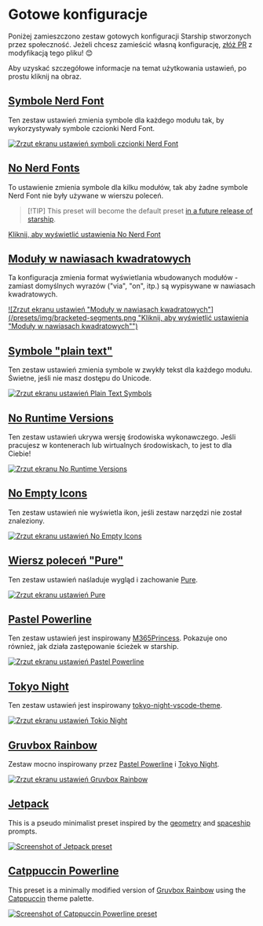# Gotowe konfiguracje

Poniżej zamieszczono zestaw gotowych konfiguracji Starship stworzonych przez społeczność. Jeżeli chcesz zamieścić własną konfigurację, [złóż PR](https://github.com/starship/starship/edit/master/docs/presets/README.md) z modyfikacją tego pliku! 😊

Aby uzyskać szczegółowe informacje na temat użytkowania ustawień, po prostu kliknij na obraz.

## [Symbole Nerd Font](./nerd-font.md)

Ten zestaw ustawień zmienia symbole dla każdego modułu tak, by wykorzystywały symbole czcionki Nerd Font.

[![Zrzut ekranu ustawień symboli czcionki Nerd Font](/presets/img/nerd-font-symbols.png "Kliknij, aby wyświetlić ustawienia symboli Nerd Font")](./nerd-font)

## [No Nerd Fonts](./no-nerd-font.md)

To ustawienie zmienia symbole dla kilku modułów, tak aby żadne symbole Nerd Font nie były używane w wierszu poleceń.

> [!TIP] This preset will become the default preset [in a future release of starship](https://github.com/starship/starship/pull/3544).

[Kliknij, aby wyświetlić ustawienia No Nerd Font](./no-nerd-font)

## [Moduły w nawiasach kwadratowych](./bracketed-segments.md)

Ta konfiguracja zmienia format wyświetlania wbudowanych modułów - zamiast domyślnych wyrazów ("via", "on", itp.) są wypisywane w nawiasach kwadratowych.

[![Zrzut ekranu ustawień "Moduły w nawiasach kwadratowych"](/presets/img/bracketed-segments.png "Kliknij, aby wyświetlić ustawienia "Moduły w nawiasach kwadratowych"")](./bracketed-segments)

## [Symbole "plain text"](./plain-text.md)

Ten zestaw ustawień zmienia symbole w zwykły tekst dla każdego modułu. Świetne, jeśli nie masz dostępu do Unicode.

[![Zrzut ekranu ustawień Plain Text Symbols](/presets/img/plain-text-symbols.png "Kliknij, aby wyświetlić ustawienia symboli zwykłego tekstu")](./plain-text)

## [No Runtime Versions](./no-runtimes.md)

Ten zestaw ustawień ukrywa wersję środowiska wykonawczego.  Jeśli pracujesz w kontenerach lub wirtualnych środowiskach, to jest to dla Ciebie!

[![Zrzut ekranu No Runtime Versions](/presets/img/no-runtime-versions.png "Kliknij, aby wyświetlić ustawienia No Runtime Versions")](./no-runtimes)

## [No Empty Icons](./no-empty-icons.md)

Ten zestaw ustawień nie wyświetla ikon, jeśli zestaw narzędzi nie został znaleziony.

[![Zrzut ekranu ustawień No Empty Icons](/presets/img/no-empty-icons.png "Kliknij, aby wyświetlić ustawienia No Runtime Versions")](./no-empty-icons.md)

## [Wiersz poleceń "Pure"](./pure-preset.md)

Ten zestaw ustawień naśladuje wygląd i zachowanie  [Pure](https://github.com/sindresorhus/pure).

[![Zrzut ekranu ustawień Pure](/presets/img/pure-preset.png "Kliknij, aby wyświetlić ustawienia wiersza Pure")](./pure-preset)

## [Pastel Powerline](./pastel-powerline.md)

Ten zestaw ustawień jest inspirowany  [M365Princess](https://github.com/JanDeDobbeleer/oh-my-posh/blob/main/themes/M365Princess.omp.json). Pokazuje ono również, jak działa zastępowanie ścieżek w starship.

[![Zrzut ekranu ustawień Pastel Powerline](/presets/img/pastel-powerline.png "Kliknij, aby wyświetlić ustawienia wiersza Pure")](./pastel-powerline)

## [Tokyo Night](./tokyo-night.md)

Ten zestaw ustawień jest inspirowany [tokyo-night-vscode-theme](https://github.com/enkia/tokyo-night-vscode-theme).

[![Zrzut ekranu ustawień Tokio Night](/presets/img/tokyo-night.png "Kliknij, aby wyświetlić ustawienia Tokio Night")](./tokyo-night)

## [Gruvbox Rainbow](./gruvbox-rainbow.md)

Zestaw mocno inspirowany przez [Pastel Powerline](./pastel-powerline.md) i [Tokyo Night](./tokyo-night.md).

[![Zrzut ekranu ustawień Gruvbox Rainbow](/presets/img/gruvbox-rainbow.png "Kliknij, aby wyświetlić ustawienia Gruvbox Rainbow")](./gruvbox-rainbow)

## [Jetpack](./jetpack.md)

This is a pseudo minimalist preset inspired by the [geometry](https://github.com/geometry-zsh/geometry) and [spaceship](https://github.com/spaceship-prompt/spaceship-prompt) prompts.

[![Screenshot of Jetpack preset](/presets/img/jetpack.png "Click to view Jetpack preset")](./jetpack)

## [Catppuccin Powerline](./catppuccin-powerline.md)

This preset is a minimally modified version of [Gruvbox Rainbow](./gruvbox-rainbow.md) using the [Catppuccin](https://github.com/catppuccin/catppuccin) theme palette.

[![Screenshot of Catppuccin Powerline preset](/presets/img/catppuccin-powerline.png "Click to view Catppuccin Powerline preset")](./catppuccin-powerline)

